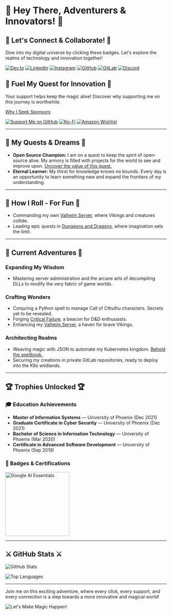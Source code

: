 # 🚀 Hey There, Adventurers & Innovators! 🚀

## 🌟 Let's Connect & Collaborate! 🌟

Dive into my digital universe by clicking these badges. Let's explore the realms of technology and innovation together!

[![Dev.to](https://img.shields.io/badge/dev.to-0A0A0A?style=for-the-badge&logo=devdotto&logoColor=white)](https://dev.to/mbround18)
[![LinkedIn](https://img.shields.io/badge/LinkedIn-0077B5?style=for-the-badge&logo=linkedin&logoColor=white)](https://links.boop.ninja/linkedin)
[![Instagram](https://img.shields.io/badge/Instagram-E4405F?style=for-the-badge&logo=instagram&logoColor=white)](https://links.boop.ninja/instagram)
[![GitHub](https://img.shields.io/badge/GitHub-100000?style=for-the-badge&logo=github&logoColor=white)](https://links.boop.ninja/github)
[![GitLab](https://img.shields.io/badge/GitLab-330F63?style=for-the-badge&logo=gitlab&logoColor=white)](https://links.boop.ninja/gitlab)
[![Discord](https://img.shields.io/discord/685039061425061888?label=Discord&style=for-the-badge)](https://links.boop.ninja/discord)

## 💖 Fuel My Quest for Innovation 💖

Your support helps keep the magic alive! Discover why supporting me on this journey is worthwhile.

[Why I Seek Sponsors](https://github.com/mbround18/oss-development-breakdown)

[![Support Me on GitHub](https://img.shields.io/badge/%E2%9D%A4%EF%B8%8F-Support%20Me%20on%20GitHub-lightgrey)](https://github.com/sponsors/mbround18)
[![Ko-Fi](https://ko-fi.com/img/githubbutton_sm.svg)](https://ko-fi.com/R6R81NF8A)
[![Amazon Wishlist](https://img.shields.io/badge/Amazon-Support_me_with_physical_items%E2%9D%A4%EF%B8%8F-purple?style=flat-square&logo=amazon)](https://www.amazon.com/hz/wishlist/ls/O3G0LKSUFKWL?type=wishlist&filter=unpurchased&sort=priority&viewType=list)

---

## 🌈 My Quests & Dreams 🌈

- **Open Source Champion:** I am on a quest to keep the spirit of open-source alive. My armory is filled with projects for the world to see and improve upon. [Uncover the value of this quest.](https://github.com/mbround18/oss-development-breakdown)
- **Eternal Learner:** My thirst for knowledge knows no bounds. Every day is an opportunity to learn something new and expand the frontiers of my understanding.

---

## 🎲 How I Roll - For Fun 🎲

- Commanding my own [Valheim Server](https://github.com/mbround18/valheim-docker), where Vikings and creatures collide.
- Leading epic quests in [Dungeons and Dragons](https://github.com/dnd-apps), where imagination sets the limit.

---

## 🚀 Current Adventures 🚀

### Expanding My Wisdom

- Mastering server administration and the arcane arts of decompiling DLLs to modify the very fabric of game worlds.

### Crafting Wonders

- Conjuring a Python spell to manage Call of Cthulhu characters. Secrets yet to be revealed.
- Forging [Critical Failure](https://github.com/mbround18/critical-failure), a beacon for D&D enthusiasts.
- Enhancing my [Valheim Server](https://github.com/mbround18/valheim-docker), a haven for brave Vikings.

### Architecting Realms

- Weaving magic with JSON to automate my Kubernetes kingdom. [Behold the spellbook.](https://github.com/mbround18/terra-kube)
- Securing my creations in private GitLab repositories, ready to deploy into the K8s wildlands.

---

## 🏆 Trophies Unlocked 🏆

### 🎓 **Education Achievements**
- **Master of Information Systems** — University of Phoenix (Dec 2021)
- **Graduate Certificate in Cyber Security** — University of Phoenix (Dec 2021)
- **Bachelor of Science in Information Technology** — University of Phoenix (Mar 2020)
- **Certificate in Advanced Software Development** — University of Phoenix (Sep 2019)

### 🏅 **Badges & Certifications**

<a href="https://www.credly.com/badges/8a5f84aa-49c9-4caa-84eb-a5488722304d" target="_blank" rel="noopener noreferrer">
    <img 
        src="https://images.credly.com/size/340x340/images/ea3eec65-ddad-4242-9c59-1defac0fa2d9/image.png" 
        alt="Google AI Essentials" 
        width="200vw"
    />
</a>

---

## ⚔️ GitHub Stats ⚔️

![GitHub Stats](https://github-readme-stats.vercel.app/api?username=mbround18&show_icons=true&theme=radical)

![Top Languages](https://github-readme-stats.vercel.app/api/top-langs/?username=mbround18&layout=compact&theme=radical)

---

Join me on this exciting adventure, where every click, every support, and every connection is a step towards a more innovative and magical world!

![Let's Make Magic Happen!](https://media1.giphy.com/media/WtDaSUB8GDiRW/giphy.gif?cid=ecf05e478ce65509bcae2b4f667ee0378cd5e1a2ab70584d&rid=giphy.gif) 
